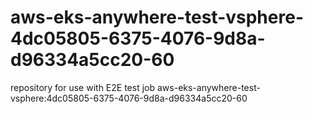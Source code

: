 # aws-eks-anywhere-test-vsphere-4dc05805-6375-4076-9d8a-d96334a5cc20-60
repository for use with E2E test job aws-eks-anywhere-test-vsphere:4dc05805-6375-4076-9d8a-d96334a5cc20-60
